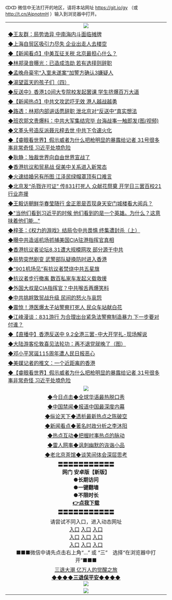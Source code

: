 ↀↀ 微信中无法打开的地区，请将本站网址 https://git.io/gy （或 http://t.cn/AipnotmH ）输入到浏览器中打开。 

<table>
   <tr>
    <td align=center><img src="https://github.com/gyhhx/image-upload/blob/master/20190822-2.jpg" /></td>
  </tr>
   <tr>
<td align=left>
<a href="https://g9v8t8z4.stackpathcdn.com/oo.aspx?name=c1069775&key=tvurxxlgoqbampcg&from=gy">◆王友群：局势诡异 中南海内斗面临摊牌</a><br/></td>
  </tr>
  <tr>
<td align=left>
<a href="https://g9v8t8z4.stackpathcdn.com/oo.aspx?name=c1069749&key=tvurxxlgoqbampcg&from=gy">◆上海自贸区吸引力尽失 企业出走人去楼空</a><br/></td>
 </tr>
  <tr>
<td align=left>
<a href="https://g9v8t8z4.stackpathcdn.com/oo.aspx?name=c1069817&key=tvurxxlgoqbampcg&from=gy">◆【新闻看点】中美互征关税 北京最担心什么？</a><br/></td>
 </tr>
   <tr>
<td align=left>
<a href="https://g9v8t8z4.stackpathcdn.com/oo.aspx?name=c1069747&key=tvurxxlgoqbampcg&from=gy">◆林郑录音曝光：已造成浩劫 若有选择则辞职</a><br/></td>
   </tr> 
  <tr>
<td align=left>
<a href="https://g9v8t8z4.stackpathcdn.com/oo.aspx?name=http://www.epochtimes.com/gb/19/9/2/n11494359.htm&key=tvurxxlgoqbampcg&from=gy">◆孟晚舟豪宅“入室未遂案”加警方确认3嫌疑人</a><br/></td>
  </tr> 
 <tr>
<td align=left>
<a href="https://g9v8t8z4.stackpathcdn.com/oo.aspx?name=c816702_6_7&key=tvurxxlgoqbampcg&from=gy">◆渴望蓝天的孩子们（四）</a><br/>
</td>
   </tr>
 <tr>
<td align=left>
<a href="https://g9v8t8z4.stackpathcdn.com/oo.aspx?name=c1069778&key=tvurxxlgoqbampcg&from=gy">◆反送中》香港10间大专院校发起罢课 学生挤爆百万大道</a><br/></td>
  </tr>
  <tr>
<td align=left>
<a href="https://g9v8t8z4.stackpathcdn.com/oo.aspx?name=c1069797&key=tvurxxlgoqbampcg&from=gy">◆【新闻热点】中共文攻武吓无效 港人越战越勇</a><br/></td>
 </tr>
   <tr>
<td align=left>
<a href="https://g9v8t8z4.stackpathcdn.com/oo.aspx?name=c1069848&key=tvurxxlgoqbampcg&from=gy">◆路透：林郑内部讲话愿辞职 泄北京对“反送中”真实想法</a><br/></td>
   </tr>
 <tr>
<td align=left>
<a href="https://g9v8t8z4.stackpathcdn.com/oo.aspx?name=http://www.secretchina.com/news/gb/2019/09/02/905832.html&key=tvurxxlgoqbampcg&from=gy">◆班农郭文贵爆料：中共大军集结完毕 台海战事一触即发(图/视频)</a><br/></td>
  </tr>
  <tr>
<td align=left>
<a href="https://g9v8t8z4.stackpathcdn.com/oo.aspx?name=c1069659&key=tvurxxlgoqbampcg&from=gy">◆文革头号造反派聂元梓去世 中共下令速火化</a><br/></td>
 </tr>
  <tr>
<td align=left>
<a href="https://g9v8t8z4.stackpathcdn.com/oo.aspx?name=c1069455&key=tvurxxlgoqbampcg&from=gy">◆【睿眼看世界】假示威者为什么把枪明显的暴露给记者 31号很多事非常奇怪 习近平处境危险</a><br/></td>
 </tr>
   <tr>
<td align=left>
<a href="https://g9v8t8z4.stackpathcdn.com/oo.aspx?name=c1069738&key=tvurxxlgoqbampcg&from=gy">◆耿静：独裁世界向自由世界宣战了</a><br/></td>
   </tr> 
  <tr>
<td align=left>
<a href="https://g9v8t8z4.stackpathcdn.com/oo.aspx?name=c1069739&key=tvurxxlgoqbampcg&from=gy">◆香港抗议和贸易战 促美中关系进入新常态</a><br/></td>
  </tr> 
 <tr>
<td align=left>
<a href="https://g9v8t8z4.stackpathcdn.com/oo.aspx?name=c1069687&key=tvurxxlgoqbampcg&from=gy">◆火速结婚另有所图 江泽民绿帽罩顶有口难言</a><br/>
</td>
   </tr>
 <tr>
<td align=left>
<a href="https://g9v8t8z4.stackpathcdn.com/oo.aspx?name=c1069724&key=tvurxxlgoqbampcg&from=gy">◆北京发“杀戮许可证” 传831打死人 众献花祭奠 开学日三罢百校21行业声援</a><br/>
</td>
   </tr>
 <tr>
<td align=left>
<a href="https://g9v8t8z4.stackpathcdn.com/oo.aspx?name=c1069810&key=tvurxxlgoqbampcg&from=gy">◆王毅访朝鲜华春莹随行 金正恩是否现身天安门城楼看大阅兵？</a><br/></td>
  </tr>
  <tr>
<td align=left>
<a href="https://g9v8t8z4.stackpathcdn.com/oo.aspx?name=c1069651&key=tvurxxlgoqbampcg&from=gy">◆"当他们看到习近平的时候 他们看到的是一个英雄。为什么？这意味着他们能..."</a><br/></td>
 </tr>
   <tr>
<td align=left>
<a href="https://g9v8t8z4.stackpathcdn.com/oo.aspx?name=c1069800&key=tvurxxlgoqbampcg&from=gy">◆梓圣：《权力的游戏》结局令中共畏惧 终集遭封杀（上）</a><br/>
</td>
   </tr>
 <tr>
<td align=left>
<a href="https://g9v8t8z4.stackpathcdn.com/oo.aspx?name=c1069784&key=tvurxxlgoqbampcg&from=gy">◆曝中共造谣机场抓捕美国CIA驻港指挥官真相</a><br/>
</td>
</tr> 
<tr>
<td align=left>
<a href="https://g9v8t8z4.stackpathcdn.com/oo.aspx?name=c1069818&key=tvurxxlgoqbampcg&from=gy">◆香港抗议者论坛8.31遭大规模网攻 部分源于中共</a><br/>
</td>       
</tr> 
   <tr>
<td align=left>
<a href="https://g9v8t8z4.stackpathcdn.com/oo.aspx?name=c1069496&key=tvurxxlgoqbampcg&from=gy">◆局势突然剧变 武警部队疑换防时进入香港</a><br/></td>
  </tr>
  <tr>
<td align=left>
<a href="https://g9v8t8z4.stackpathcdn.com/oo.aspx?name=c1069402&key=tvurxxlgoqbampcg&from=gy">◆“901机场见”有抗议者焚烧中共五星旗</a><br/></td>
 </tr>
  <tr>
<td align=left>
<a href="https://g9v8t8z4.stackpathcdn.com/oo.aspx?name=c1069497&key=tvurxxlgoqbampcg&from=gy">◆抗议者步行撤离 数百私家车发起义载救援</a><br/></td>
 </tr>
   <tr>
<td align=left>
<a href="https://g9v8t8z4.stackpathcdn.com/oo.aspx?name=c1069502&key=tvurxxlgoqbampcg&from=gy">◆外国大叔是CIA指挥官？中共喉舌再爆笑料</a><br/></td>
   </tr> 
  <tr>
<td align=left>
<a href="https://g9v8t8z4.stackpathcdn.com/oo.aspx?name=c1069506&key=tvurxxlgoqbampcg&from=gy">◆中共挑衅致贸战升级 民间的怒火与哀怨</a><br/></td>
  </tr> 
 <tr>
<td align=left>
<a href="https://g9v8t8z4.stackpathcdn.com/oo.aspx?name=http://www.soundofhope.org/gb/2019/09/01/n3148310.html&key=tvurxxlgoqbampcg&from=gy">◆震惊！港医爆太子站警察打死人 民众车站献白花</a><br/>
</td>
   </tr>
 <tr>
<td align=left>
<a href="https://g9v8t8z4.stackpathcdn.com/oo.aspx?name=c1069539&key=tvurxxlgoqbampcg&from=gy">◆江峰漫谈：831游行 为合理出台紧急法警察制造暴力 下一步要对付谁？</a><br/></td>
  </tr>
  <tr>
<td align=left>
<a href="https://g9v8t8z4.stackpathcdn.com/oo.aspx?name=http://www.ntdtv.com/gb/2019/09/01/a102656206.html&key=tvurxxlgoqbampcg&from=gy">◆【直播中】香港反送中 9.2全港三罢-中大开学礼-现场解说</a><br/></td>
 </tr>
   <tr>
<td align=left>
<a href="https://g9v8t8z4.stackpathcdn.com/oo.aspx?name=c816702_6_5&key=tvurxxlgoqbampcg&from=gy">◆大陆游客伦敦喜见法轮功：再不退党就晚了（图）</a><br/></td>
   </tr>
 <tr>
<td align=left>
<a href="https://g9v8t8z4.stackpathcdn.com/oo.aspx?name=c1069584&key=tvurxxlgoqbampcg&from=gy">◆邓小平冥诞115周年遭人民日报恶心</a><br/></td>
  </tr>
  <tr>
<td align=left>
<a href="https://g9v8t8z4.stackpathcdn.com/oo.aspx?name=c1069204&key=tvurxxlgoqbampcg&from=gy">◆美媒记者的推文：一个近距离的香港</a><br/></td>
 </tr>
  <tr>
<td align=left>
<a href="https://g9v8t8z4.stackpathcdn.com/oo.aspx?name=c1069455&key=tvurxxlgoqbampcg&from=gy">◆【睿眼看世界】假示威者为什么把枪明显的暴露给记者 31号很多事非常奇怪 习近平处境危险</a><br/></td>
 </tr>
   <tr>
    <td align=center><img src="https://github.com/gyhhx/image-upload/blob/master/ogate-c.JPG" /></td>
  </tr>
   <tr>
   <td align=center> 
<a href="https://xvery.li/oo.aspx?name=c816850&key=lvvdiyawanfwimxk&from=gy&tag=9877">◆今日点击◆全球华语最热脱口秀</a><br/>
    </td>
  </tr>
  <tr>
  <td align=center>
<a href="https://xvery.li/oo.aspx?name=c816860&key=lvvdiyawanfwimxk&from=gy&tag=99733110">◆中国禁闻◆报道中国最深度内幕</a><br/>
   </tr>
  <tr>
     <td align=center>
<a href="https://xvery.li/oo.aspx?name=c816855&key=lvvdiyawanfwimxk&from=gy&tag=997110">◆纵论天下◆透析最新热点之陈破空</a><br/>
   </tr>
   <tr>
      <td align=center>
<a href="https://xvery.li/oo.aspx?name=c838308&key=lvvdiyawanfwimxk&from=gy&tag=9973110">◆新闻看点◆著名时政分析之李沐阳</a><br/>
   </tr>
   <tr>
     <td align=center>
<a href="https://xvery.li/oo.aspx?name=c816852&key=lvvdiyawanfwimxk&from=gy&tag=9733110">◆热点互动◆把握时事热点的脉动</a><br/>
   </tr>
   <tr>
      <td align=center>
<a href="https://xvery.li/oo.aspx?name=c816694&key=lvvdiyawanfwimxk&from=gy&tag=93310">◆雷人网事◆讽刺幽默的诙谐小品</a><br/>
   </tr>
   <tr>
    <td align=center>
<a href="https://xvery.li/oo.aspx?name=c816650&key=lvvdiyawanfwimxk&from=gy&tag=9973110">◆老北京茶馆◆谈笑间体会深层思考</a><br/>
   </tr>
  <tr>
    <td align=center>
 <b>〓〓〓〓〓〓〓〓〓〓〓<br/>网门 安卓版【新版】<br/> ●长期访问<br/> ●一键翻墙<br/>  ●不限时长<br/> 
 <a href="https://share.weiyun.com/5RqCKCe">👉<b>点我下载</a><br/>〓〓〓〓〓〓〓〓〓〓〓<br/>
    </td>
    </tr>
   <tr>
    <td align=center>请尝试不同入口，进入动态网址<br/>
      <a href="https://s3.us-east-2.amazonaws.com/ogateo/show.htm">入口</a>
      <a href="https://s3.ca-central-1.amazonaws.com/ogatec/show.htm">入口</a>
      <a href="https://s3.ap-southeast-2.amazonaws.com/ogatey/show.htm">入口</a><br/>
      <a href="https://s3.ap-northeast-2.amazonaws.com/ogates/show.htm">入口</a>
      <a href="https://s3.eu-central-1.amazonaws.com/ogatef/show.htm">入口</a>
      <a href="https://s3.ap-south-1.amazonaws.com/ogatem/show.htm">入口</a><br/>
      <a href="https://s3-us-west-1.amazonaws.com/ogaten/show.htm">入口</a>
      <a href="https://s3.eu-west-2.amazonaws.com/ogatel/show.htm">入口</a>
      <a href="https://s3.ap-northeast-1.amazonaws.com/ogatet/show.htm">入口</a><br/>
      ■■■微信中请先点击右上角“...” 或 “三”　选择“在浏览器中打开”■■■<b><br/>
    </td>
  </tr>
  <tr>  
  <td align=center>
  <a href="http://ctbtfdoocixoa.global.ssl.fastly.net/oo.aspx?name=c894205&key=ofejcfaxcltk&from=gy&tag=9973110">三退大潮 亿万人的觉醒之旅</a><br/>
      <a href="http://ctbtfdoocixoa.global.ssl.fastly.net/oo.aspx?name=ogQuit.aspx&key=ofejcfaxcltk&from=gy"><b>◆◆◆◆三退保平安◆◆◆◆<br/></a>
      <img src="https://github.com/gyhhx/image-upload/blob/master/3t.jpg" /><br/>
      </td>
  </tr>
   <tr>
    <td align=center><img src="https://raw.githubusercontent.com/oGate2/Up/master/oGate_640.jpg"/></td>
  </tr>
</table>



